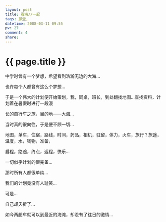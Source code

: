 ```yaml
---
layout: post
title: 看海//一起
tags: 那些,
datetime: 2008-03-11 09:55
pv: 27
comment: 4
share: 
---
```


{{ page.title }}
================

 <p>中学时曾有一个梦想，希望看到浩瀚无边的大海...</p><p>也许每个人都曾有这么个梦想...</p><p>于是一个伟大的计划便开始策划，我，同桌，班长，到处翻找地图...查找资料，计划着在暑假时进行一段漫</p><p>长的自行车之旅，目的地&mdash;&mdash;大海...</p><p>当时真的很向往，于是便不顾一切...</p><p>地图，单车，住宿，路线，时间，药品，相机，驻留，体力，火车，旅行？旅途，温度，水，钱物，准备，</p><p>启程，路途，终点，返程，快乐...</p><p>一切似乎计划的很完备...</p><p>那时所有人都很单纯...</p><p>我们的计划竟没有人耻笑...</p><p>可是...</p><p>自己却夭折了...</p><p>如今两趟车就可以到最近的海滩，却没有了往日的激情...</p> 

